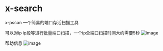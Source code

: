 # x-search
x-pscan 一个简易的端口存活扫描工具

可以对ip ip段等进行批量端口扫描，一个ip全端口扫描时间大约需要5秒
![image](https://github.com/user-attachments/assets/0347edcf-6f62-4867-933a-fe37524fa38e)

帮助信息
![image](https://github.com/user-attachments/assets/d9901723-1e8b-4359-900f-d35a32163e3a)
